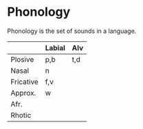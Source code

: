 # Phonology
Phonology is the set of sounds in a language.

|           | Labial | Alv |
|:--------- | ------ | --- |
| Plosive   |  p,b   | t,d |
| Nasal     |   n    | 
| Fricative |  f,v   |
| Approx.   |   w    |
| Afr.      |        |
| Rhotic    |        |
